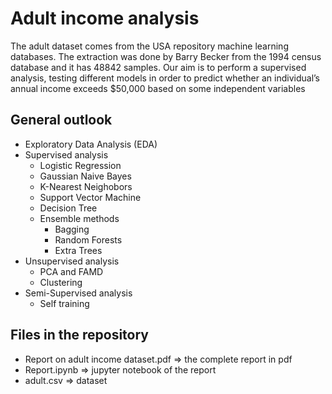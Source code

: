 # Adult income analysis
The adult dataset comes from the USA repository machine learning databases. The extraction was done by Barry Becker from the 1994 census database and it has 48842 samples. Our aim is to perform a supervised analysis, testing different models in order to predict whether an individual’s annual income exceeds $50,000 based on some independent variables

## General outlook
- Exploratory Data Analysis (EDA)
- Supervised analysis
  * Logistic Regression
  * Gaussian Naive Bayes
  * K-Nearest Neighobors
  * Support Vector Machine
  * Decision Tree
  * Ensemble methods
    * Bagging
    * Random Forests
    * Extra Trees
- Unsupervised analysis
  * PCA and FAMD
  * Clustering
- Semi-Supervised analysis
  * Self training

## Files in the repository
- Report on adult income dataset.pdf => the complete report in pdf
- Report.ipynb => jupyter notebook of the report
- adult.csv => dataset

